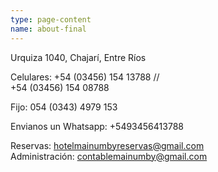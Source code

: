 ```yaml
---
type: page-content
name: about-final
---
```



Urquiza 1040, Chajarí, Entre Ríos

Celulares:
 +54 (03456) 154 13788 //<br/>
 +54 (03456) 154 08788

Fijo: 054 (0343) 4979 153

Envianos un Whatsapp: +5493456413788

Reservas: hotelmainumbyreservas@gmail.com <br/>
Administración: contablemainumby@gmail.com
